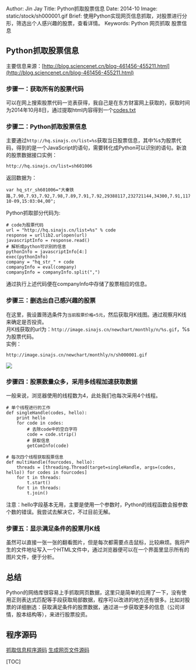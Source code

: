 Author: Jin Jay
Title: Python抓取股票信息
Date: 2014-10
Image:  static/stock/sh000001.gif
Brief: 使用Python实现网页信息抓取，对股票进行分形，筛选出个人感兴趣的股票，查看详情。
Keywords: Python
          网页抓取
          股票信息

## Python抓取股票信息
主要信息来源：[http://blog.sciencenet.cn/blog-461456-455211.html](http://blog.sciencenet.cn/blog-461456-455211.html)

### 步骤一：获取所有的股票代码
可以在网上搜索股票代码一览表获得，我自己是在东方财富网上获取的，获取时间为2014年10月8日，通过提取html内容得到一个[codes.txt](../../static/stock/codes.txt)

### 步骤二：Python抓取股票信息
主要通过`http://hq.sinajs.cn/list=%s`获取当日股票信息，其中%s为股票代码，得到的是一个JavaScript的语句，需要转化成Python可以识别的语句。新浪的股票数据接口实例：
```
http://hq.sinajs.cn/list=sh601006
```
返回数据为：
```
var hq_str_sh601006="大秦铁路,7.90,7.93,7.92,7.98,7.89,7.91,7.92,29388117,232721144,34300,7.91,117258,7.90,262584,7.89,261200,7.88,138300,7.87,8800,7.92,80770,7.93,364800,7.94,473882,7.95,336194,7.96,2014-10-09,15:03:04,00";
```
Python抓取部分代码为:
```
# code为股票代码
url = "http://hq.sinajs.cn/list=%s" % code
response = urllib2.urlopen(url)
javascriptInfo = response.read()
# 解析成python可识别的信息
pythonInfo = javascriptInfo[4:]
exec(pythonInfo)
company = "hq_str_" + code
companyInfo = eval(company)
companyInfo = companyInfo.split(",")
```
通过执行上述代码便在companyInfo中存储了股票相应的信息。

### 步骤三：删选出自己感兴趣的股票
在这里，我设置筛选条件为`当前股票价格<5元`，然后获取月K线图。通过观察月K线来确定是否投资。  
月K线获取的url为：`http://image.sinajs.cn/newchart/monthly/n/%s.gif`，%s为股票代码。  
实例：
```
http://image.sinajs.cn/newchart/monthly/n/sh000001.gif
```
<img src="../../static/stock/sh000001.gif">

### 步骤四：股票数量众多，采用多线程加速获取数据
一般来说，浏览器使用的线程数为4，此处我们也每次采用4个线程。  
```
# 单个线程进行的工作
def singleHandle(codes, hello):
    print hello
    for code in codes:
        # 去除code中的空白字符
        code = code.strip()
        # 获取信息
        getComInfo(code)

# 每次四个线程获取股票信息
def multiHandle(fourcodes, hello):
    threads = [threading.Thread(target=singleHandle, args=(codes, hello)) for codes in fourcodes]
    for t in threads:
        t.start()
    for t in threads:
        t.join()
```
注意：hello字段基本无用，主要是使用一个参数时，Python的线程函数会报参数个数的错误。我尝试去解决它，不过目前无解。

### 步骤五：显示满足条件的股票月K线
虽然可以直接一张一张的翻看图片，但是每次都需要点击鼠标，比较麻烦。我将产生的文件地址写入一个HTML文件中，通过浏览器便可以在一个界面里显示所有的图片文件，便于分析。  

## 总结
Python的网络库很容易上手抓取网页数据，这里只是简单的应用了一下，没有使用正则表达式匹配等手段获取局部数据，程序可以改进的地方还有很多。比如对股票的详细删选：获取满足条件的股票数据，通过进一步获取更多的信息（公司详情，股本结构等），来进行股票投资。  


## 程序源码
[抓取信息程序源码](../../static/stock/getinfo.py)
[生成网页文件源码](../../static/stock/generateHTML.py)


[TOC]